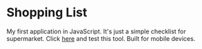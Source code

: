 # Shopping List
My first application in JavaScript. It's just a simple checklist for supermarket. Click [here](https://demesquita.github.io/shop-list/) and test this tool. Built for mobile devices. 
